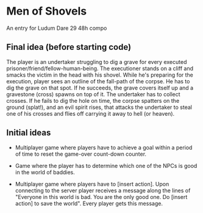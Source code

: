 # Men of Shovels

An entry for Ludum Dare 29 48h compo

## Final idea (before starting code)

The player is an undertaker struggling to dig a grave for every executed
prisoner/friend/fellow-human-being. The executioner stands on a cliff and
smacks the victim in the head with his shovel. While he's preparing for the
execution, player sees an outline of the fall-path of the corpse. He has to
dig the grave on that spot. If he succeeds, the grave covers itself up and a
gravestone (cross) spawns on top of it. The undertaker has to collect crosses.
If he fails to dig the hole on time, the corpse spatters on the ground
(splat!), and an evil spirit rises, that attacks the undertaker to steal one
of his crosses and flies off carrying it away to hell (or  heaven).

## Initial ideas

*   Multiplayer game where players have to achieve a goal within a period of
    time to reset the game-over count-down counter.

*   Game where the player has to determine which one of the NPCs is good in
    the world of baddies.

*   Multiplayer game where players have to [insert action]. Upon connecting to
    the server player receives a message along the lines of "Everyone in this
    world is bad. You are the only good one. Do [insert action] to save the
    world". Every player gets this message.

